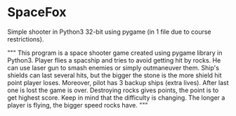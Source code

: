 # SpaceFox
Simple shooter in Python3 32-bit using pygame (in 1 file due to course restrictions).

"""
This program is a space shooter game created using pygame library in Python3.
Player flies a spacship and tries to avoid getting hit by rocks. He can use
laser gun to smash enemies or simply outmaneuver them.
Ship's shields can last several hits, but the bigger the stone is the more
shield hit point player loses.
Moreover, pilot has 3 backup ships (extra lives). After last one is lost
the game is over.
Destroying rocks gives points, the point is to get highest score.
Keep in mind that the difficulty is changing. The longer a player is flying,
the bigger speed rocks have.
"""
